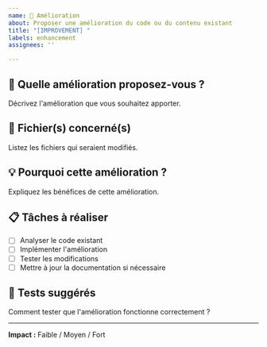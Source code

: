 ```yaml
---
name: 🔧 Amélioration
about: Proposer une amélioration du code ou du contenu existant
title: "[IMPROVEMENT] "
labels: enhancement
assignees: ''

---
```


## 🎯 Quelle amélioration proposez-vous ?
Décrivez l'amélioration que vous souhaitez apporter.

## 📍 Fichier(s) concerné(s)
Listez les fichiers qui seraient modifiés.

## 💡 Pourquoi cette amélioration ?
Expliquez les bénéfices de cette amélioration.

## 📋 Tâches à réaliser
- [ ] Analyser le code existant
- [ ] Implémenter l'amélioration
- [ ] Tester les modifications
- [ ] Mettre à jour la documentation si nécessaire

## 🧪 Tests suggérés
Comment tester que l'amélioration fonctionne correctement ?

---
**Impact :** Faible / Moyen / Fort
